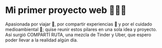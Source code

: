 #  Mi primer proyecto web 👩🏻‍🦰

Apasionada por viajar 🚗, por compartir experiencias 💬 y por el cuidado medioambiental 🌱; quise reunir estos pilares en una sola idea y proyecto. Así surgió COMPARTÍ RUTA, una mezcla de Tinder y Uber, que espero poder llevar a la realidad algún día.

